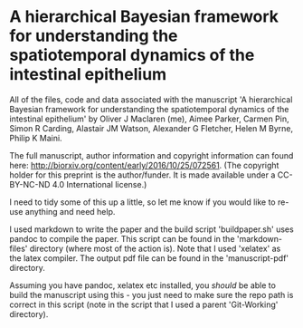 # A hierarchical Bayesian framework for understanding the spatiotemporal dynamics of the intestinal epithelium
All of the files, code and data associated with the manuscript 'A hierarchical Bayesian framework for understanding the spatiotemporal dynamics of the intestinal epithelium' by Oliver J Maclaren (me), Aimee Parker, Carmen Pin, Simon R Carding, Alastair JM Watson, Alexander G Fletcher, Helen M Byrne, Philip K Maini.

The full manuscript, author information and copyright information can found here: http://biorxiv.org/content/early/2016/10/25/072561. (The copyright holder for this preprint is the author/funder. It is made available under a CC-BY-NC-ND 4.0 International license.)

I need to tidy some of this up a little, so let me know if you would like to re-use anything and need help.

I used markdown to write the paper and the build script 'buildpaper.sh' uses pandoc to compile the paper. This script can be found in the 'markdown-files' directory (where most of the action is). Note that I used 'xelatex' as the latex compiler. The output pdf file can be found in the 'manuscript-pdf' directory.

Assuming you have pandoc, xelatex etc installed, you *should* be able to build the manuscript using this - you just need to make sure the repo path is correct in this script (note in the script that I used a parent 'Git-Working' directory).  